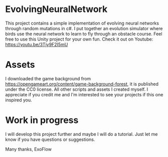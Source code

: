 # EvolvingNeuralNetwork
This project contains a simple implementation of evolving neural networks through random mutations in c#. 
I put together an evolution simulator where birds use the neural network to learn to fly through an obstacle course. 
Feel free to use this Unity project for your own fun. Check it out on Youtube:
https://youtu.be/3Tjy9F2I5mU

# Assets
I downloaded the game background from https://opengameart.org/content/game-background-forest, it is published under the CC0 license. 
All other scripts and assets I created myself. I appreciate if you credit me and I'm interested to see your projects if this one inspired you.

# Work in progress
I will develop this project further and maybe I will do a tutorial. Just let me know if you have questions or suggestions.

Many thanks,
ExoFlow 
